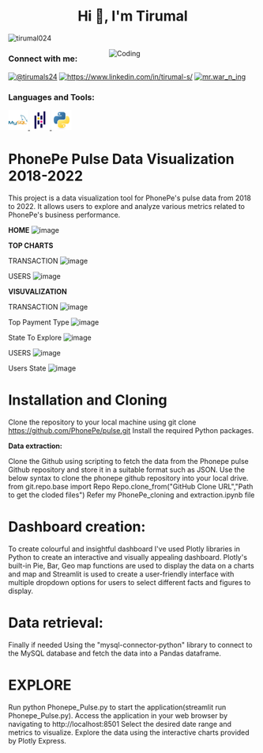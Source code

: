 <h1 align="center">Hi 👋, I'm Tirumal </h1>
<p align="left"> <img src="https://komarev.com/ghpvc/?username=tirumal024&label=Profile%20views&color=0e75b6&style=flat" alt="tirumal024" /> </p>
<img align="right" alt="Coding" width="300" src="https://cdn.dribbble.com/users/1162077/screenshots/3848914/programmer.gif">

<h3 align="left">Connect with me:</h3>
<p align="left">
<a href="https://twitter.com/@tirumals24" target="blank"><img align="center" src="https://raw.githubusercontent.com/rahuldkjain/github-profile-readme-generator/master/src/images/icons/Social/twitter.svg" alt="@tirumals24" height="30" width="40" /></a>
<a href="https://linkedin.com/in/https://www.linkedin.com/in/tirumal-s/" target="blank"><img align="center" src="https://raw.githubusercontent.com/rahuldkjain/github-profile-readme-generator/master/src/images/icons/Social/linked-in-alt.svg" alt="https://www.linkedin.com/in/tirumal-s/" height="30" width="40" /></a>
<a href="https://instagram.com/mr.war_n_ing" target="blank"><img align="center" src="https://raw.githubusercontent.com/rahuldkjain/github-profile-readme-generator/master/src/images/icons/Social/instagram.svg" alt="mr.war_n_ing" height="30" width="40" /></a>
</p>

<h3 align="left">Languages and Tools:</h3>
<p align="left"> <a href="https://www.mysql.com/" target="_blank" rel="noreferrer"> <img src="https://raw.githubusercontent.com/devicons/devicon/master/icons/mysql/mysql-original-wordmark.svg" alt="mysql" width="40" height="40"/> </a> <a href="https://pandas.pydata.org/" target="_blank" rel="noreferrer"> <img src="https://raw.githubusercontent.com/devicons/devicon/2ae2a900d2f041da66e950e4d48052658d850630/icons/pandas/pandas-original.svg" alt="pandas" width="40" height="40"/> </a> <a href="https://www.python.org" target="_blank" rel="noreferrer"> <img src="https://raw.githubusercontent.com/devicons/devicon/master/icons/python/python-original.svg" alt="python" width="40" height="40"/> </a> </p>


# PhonePe Pulse Data Visualization 2018-2022

This project is a data visualization tool for PhonePe's pulse data from 2018 to 2022. It allows users to explore and analyze various metrics related to PhonePe's business performance.

**HOME** 
![image](https://github.com/Tirumal024/Phonepe/assets/131777752/3773ecbc-b2e3-4e47-b985-8f8f86e52d0c)

**TOP CHARTS**

TRANSACTION
![image](https://github.com/Tirumal024/Phonepe/assets/131777752/9a7f4cd7-a212-45f5-a0ff-f17b165a8cd3)

USERS
![image](https://github.com/Tirumal024/Phonepe/assets/131777752/4eebeb0f-7a2e-488e-b98c-686dcf2c64ba)

**VISUVALIZATION**

TRANSACTION
![image](https://github.com/Tirumal024/Phonepe/assets/131777752/4adb90aa-d7b7-4f2a-8a16-7343d084df5b)

Top Payment Type
![image](https://github.com/Tirumal024/Phonepe/assets/131777752/e31d996b-9314-49a1-b1c0-23f23beb9c61)

State To Explore
![image](https://github.com/Tirumal024/Phonepe/assets/131777752/ddc251fd-5c55-40f2-a167-3669bd9ba2f5)

USERS
![image](https://github.com/Tirumal024/Phonepe/assets/131777752/a34e76a5-2505-4f87-bf8e-b73e7a4d50e2)

Users State
![image](https://github.com/Tirumal024/Phonepe/assets/131777752/c52eda69-1a3d-44e0-a14b-4be3e6940e0b)

# Installation and Cloning

Clone the repository to your local machine using git clone https://github.com/PhonePe/pulse.git Install the required Python packages.

**Data extraction:**

Clone the Github using scripting to fetch the data from the Phonepe pulse Github repository and store it in a suitable format such as JSON. Use the below syntax to clone the phonepe github repository into your local drive. from git.repo.base import Repo Repo.clone_from("GitHub Clone URL","Path to get the cloded files")
Refer my PhonePe_cloning and extraction.ipynb file

# Dashboard creation:

To create colourful and insightful dashboard I've used Plotly libraries in Python to create an interactive and visually appealing dashboard. Plotly's built-in Pie, Bar, Geo map functions are used to display the data on a charts and map and Streamlit is used to create a user-friendly interface with multiple dropdown options for users to select different facts and figures to display.

# Data retrieval:

Finally if needed Using the "mysql-connector-python" library to connect to the MySQL database and fetch the data into a Pandas dataframe.

# EXPLORE

Run python Phonepe_Pulse.py to start the application(streamlit run Phonepe_Pulse.py). Access the application in your web browser by navigating to http://localhost:8501 Select the desired date range and metrics to visualize. Explore the data using the interactive charts provided by Plotly Express.
